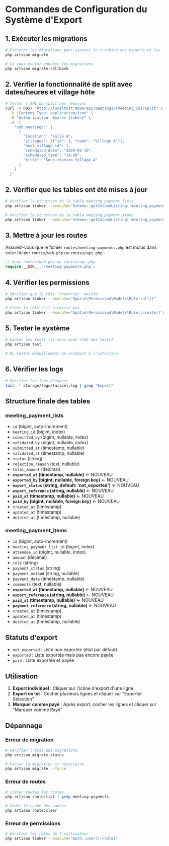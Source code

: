 # Commandes de Configuration du Système d'Export

## 1. Exécuter les migrations

```bash
# Exécuter les migrations pour ajouter le tracking des exports et les justificatifs
php artisan migrate

# Si vous voulez annuler les migrations
php artisan migrate:rollback
```

## 2. Vérifier la fonctionnalité de split avec dates/heures et village hôte

```bash
# Tester l'API de split des réunions
curl -X POST "http://localhost:8000/api/meetings/{meeting_id}/split" \
  -H "Content-Type: application/json" \
  -H "Authorization: Bearer {token}" \
  -d '{
    "sub_meetings": [
      {
        "location": "Salle A",
        "villages": [{"id": 1, "name": "Village A"}],
        "host_village_id": 1,
        "scheduled_date": "2025-02-15",
        "scheduled_time": "14:00",
        "title": "Sous-réunion Village A"
      }
    ]
  }'
```

## 2. Vérifier que les tables ont été mises à jour

```bash
# Vérifier la structure de la table meeting_payment_lists
php artisan tinker --execute="Schema::getColumnListing('meeting_payment_lists')"

# Vérifier la structure de la table meeting_payment_items
php artisan tinker --execute="Schema::getColumnListing('meeting_payment_items')"
```

## 3. Mettre à jour les routes

Assurez-vous que le fichier `routes/meeting-payments.php` est inclus dans votre fichier `routes/web.php` ou `routes/api.php` :

```php
// Dans routes/web.php ou routes/api.php
require __DIR__.'/meeting-payments.php';
```

## 4. Vérifier les permissions

```bash
# Vérifier que le rôle 'tresorier' existe
php artisan tinker --execute="Spatie\Permission\Models\Role::all()"

# Créer le rôle s'il n'existe pas
php artisan tinker --execute="Spatie\Permission\Models\Role::create(['name' => 'tresorier'])"
```

## 5. Tester le système

```bash
# Lancer les tests (si vous avez créé des tests)
php artisan test

# Ou tester manuellement en accédant à l'interface
```

## 6. Vérifier les logs

```bash
# Vérifier les logs d'export
tail -f storage/logs/laravel.log | grep "Export"
```

## Structure finale des tables

### meeting_payment_lists
- `id` (bigint, auto-increment)
- `meeting_id` (bigint, index)
- `submitted_by` (bigint, nullable, index)
- `validated_by` (bigint, nullable, index)
- `submitted_at` (timestamp, nullable)
- `validated_at` (timestamp, nullable)
- `status` (string)
- `rejection_reason` (text, nullable)
- `total_amount` (decimal)
- **`exported_at` (timestamp, nullable)** ← NOUVEAU
- **`exported_by` (bigint, nullable, foreign key)** ← NOUVEAU
- **`export_status` (string, default: 'not_exported')** ← NOUVEAU
- **`export_reference` (string, nullable)** ← NOUVEAU
- **`paid_at` (timestamp, nullable)** ← NOUVEAU
- **`paid_by` (bigint, nullable, foreign key)** ← NOUVEAU
- `created_at` (timestamp)
- `updated_at` (timestamp)
- `deleted_at` (timestamp, nullable)

### meeting_payment_items
- `id` (bigint, auto-increment)
- `meeting_payment_list_id` (bigint, index)
- `attendee_id` (bigint, nullable, index)
- `amount` (decimal)
- `role` (string)
- `payment_status` (string)
- `payment_method` (string, nullable)
- `payment_date` (timestamp, nullable)
- `comments` (text, nullable)
- **`exported_at` (timestamp, nullable)** ← NOUVEAU
- **`export_reference` (string, nullable)** ← NOUVEAU
- **`paid_at` (timestamp, nullable)** ← NOUVEAU
- **`payment_reference` (string, nullable)** ← NOUVEAU
- `created_at` (timestamp)
- `updated_at` (timestamp)
- `deleted_at` (timestamp, nullable)

## Statuts d'export

- `not_exported` : Liste non exportée (état par défaut)
- `exported` : Liste exportée mais pas encore payée
- `paid` : Liste exportée et payée

## Utilisation

1. **Export individuel** : Cliquer sur l'icône d'export d'une ligne
2. **Export en lot** : Cocher plusieurs lignes et cliquer sur "Exporter Sélection"
3. **Marquer comme payé** : Après export, cocher les lignes et cliquer sur "Marquer comme Payé"

## Dépannage

### Erreur de migration
```bash
# Vérifier l'état des migrations
php artisan migrate:status

# Forcer la migration si nécessaire
php artisan migrate --force
```

### Erreur de routes
```bash
# Lister toutes les routes
php artisan route:list | grep meeting-payments

# Vider le cache des routes
php artisan route:clear
```

### Erreur de permissions
```bash
# Vérifier les rôles de l'utilisateur
php artisan tinker --execute="Auth::user()->roles"
```
